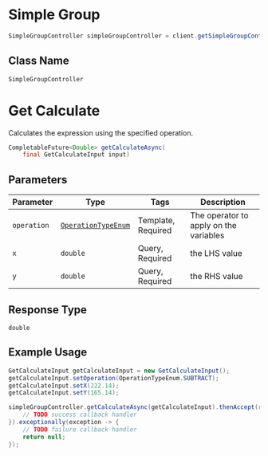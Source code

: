 # Simple Group

```java
SimpleGroupController simpleGroupController = client.getSimpleGroupController();
```

## Class Name

`SimpleGroupController`


# Get Calculate

Calculates the expression using the specified operation.

```java
CompletableFuture<Double> getCalculateAsync(
    final GetCalculateInput input)
```

## Parameters

| Parameter | Type | Tags | Description |
|  --- | --- | --- | --- |
| `operation` | [`OperationTypeEnum`](/doc/models/operation-type-enum.md) | Template, Required | The operator to apply on the variables |
| `x` | `double` | Query, Required | the LHS value |
| `y` | `double` | Query, Required | the RHS value |

## Response Type

`double`

## Example Usage

```java
GetCalculateInput getCalculateInput = new GetCalculateInput();
getCalculateInput.setOperation(OperationTypeEnum.SUBTRACT);
getCalculateInput.setX(222.14);
getCalculateInput.setY(165.14);

simpleGroupController.getCalculateAsync(getCalculateInput).thenAccept(result -> {
    // TODO success callback handler
}).exceptionally(exception -> {
    // TODO failure callback handler
    return null;
});
```

